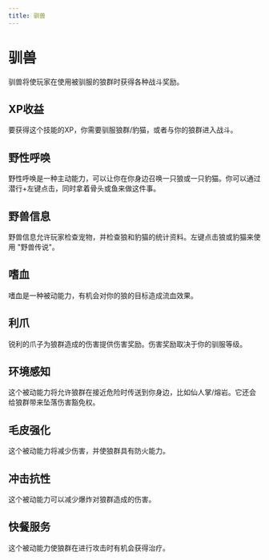 ```yaml
---
title: 驯兽
---
```


# 驯兽

驯兽将使玩家在使用被驯服的狼群时获得各种战斗奖励。

## XP收益

要获得这个技能的XP，你需要驯服狼群/豹猫，或者与你的狼群进入战斗。

## 野性呼唤

野性呼唤是一种主动能力，可以让你在你身边召唤一只狼或一只豹猫。你可以通过潜行+左键点击，同时拿着骨头或鱼来做这件事。

## 野兽信息

野兽信息允许玩家检查宠物，并检查狼和豹猫的统计资料。左键点击狼或豹猫来使用 "野兽传说"。

## 嗜血

嗜血是一种被动能力，有机会对你的狼的目标造成流血效果。

## 利爪

锐利的爪子为狼群造成的伤害提供伤害奖励。伤害奖励取决于你的驯服等级。

## 环境感知

这个被动能力将允许狼群在接近危险时传送到你身边，比如仙人掌/熔岩。它还会给狼群带来坠落伤害豁免权。

## 毛皮强化

这个被动能力将减少伤害，并使狼群具有防火能力。

## 冲击抗性

这个被动能力可以减少爆炸对狼群造成的伤害。

## 快餐服务

这个被动能力使狼群在进行攻击时有机会获得治疗。